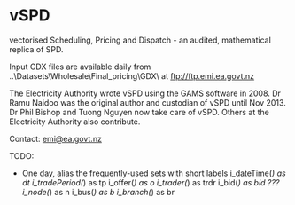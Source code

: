 vSPD
====

vectorised Scheduling, Pricing and Dispatch - an audited, mathematical replica of SPD.

Input GDX files are available daily from ..\Datasets\Wholesale\Final_pricing\GDX\ at
ftp://ftp.emi.ea.govt.nz

The Electricity Authority wrote vSPD using the GAMS software in 2008. Dr Ramu Naidoo
was the original author and custodian of vSPD until Nov 2013. Dr Phil Bishop and Tuong
Nguyen now take care of vSPD. Others at the Electricity Authority also contribute.

Contact: emi@ea.govt.nz


TODO:
- One day, alias the frequently-used sets with short labels
  i_dateTime(*)    as dt
  i_tradePeriod(*) as tp
  i_offer(*)       as o
  i_trader(*)      as trdr
  i_bid(*)         as bid ???
  i_node(*)        as n
  i_bus(*)         as b
  i_branch(*)      as br
